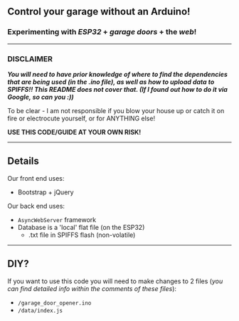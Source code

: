 ## Control your garage without an Arduino!

### Experimenting with *ESP32* + *garage doors* + the *web*!

---

### DISCLAIMER
***You will need to have prior knowledge of where to find the dependencies that are being used (in the .ino file), as well as how to upload data to SPIFFS!! This README does not cover that. (If I found out how to do it via Google, so can you :))***

To be clear - I am not responsible if you blow your house up or catch it on fire or electrocute yourself, or for ANYTHING else! 

**USE THIS CODE/GUIDE AT YOUR OWN RISK!**

---

## Details

Our front end uses:
 - Bootstrap + jQuery

Our back end uses:
 - `AsyncWebServer` framework
 - Database is a 'local' flat file (on the ESP32)
   - .txt file in SPIFFS flash (non-volatile)

---

## DIY?

If you want to use this code you will need to make changes to 2 files (*you can find detailed info within the comments of these files*):

 - `/garage_door_opener.ino`
 - `/data/index.js`